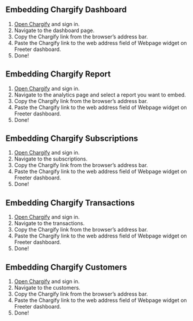 ## Embedding Chargify Dashboard

1. <a href="{{ curItem.homeUrl|e }}" rel="nofollow" target="_blank">Open Chargify</a> and sign in.
2. Navigate to the dashboard page.
3. Copy the Chargify link from the browser’s address bar.
4. Paste the Chargify link to the web address field of Webpage widget on Freeter dashboard.
5. Done!

## Embedding Chargify Report

1. <a href="{{ curItem.homeUrl|e }}" rel="nofollow" target="_blank">Open Chargify</a> and sign in.
2. Navigate to the analytics page and select a report you want to embed.
3. Copy the Chargify link from the browser’s address bar.
4. Paste the Chargify link to the web address field of Webpage widget on Freeter dashboard.
5. Done!

## Embedding Chargify Subscriptions

1. <a href="{{ curItem.homeUrl|e }}" rel="nofollow" target="_blank">Open Chargify</a> and sign in.
2. Navigate to the subscriptions.
3. Copy the Chargify link from the browser’s address bar.
4. Paste the Chargify link to the web address field of Webpage widget on Freeter dashboard.
5. Done!

## Embedding Chargify Transactions

1. <a href="{{ curItem.homeUrl|e }}" rel="nofollow" target="_blank">Open Chargify</a> and sign in.
2. Navigate to the transactions.
3. Copy the Chargify link from the browser’s address bar.
4. Paste the Chargify link to the web address field of Webpage widget on Freeter dashboard.
5. Done!

## Embedding Chargify Customers

1. <a href="{{ curItem.homeUrl|e }}" rel="nofollow" target="_blank">Open Chargify</a> and sign in.
2. Navigate to the customers.
3. Copy the Chargify link from the browser’s address bar.
4. Paste the Chargify link to the web address field of Webpage widget on Freeter dashboard.
5. Done!
